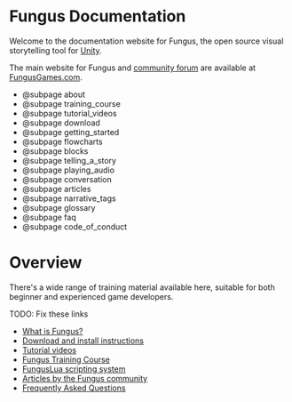 # Fungus Documentation

Welcome to the documentation website for Fungus, the open source visual storytelling tool for [Unity](http://unity3d.com).

The main website for Fungus and [community forum](http://fungusgames.com/forum) are available at [FungusGames.com](http://fungusgames.com).

* @subpage about
* @subpage training_course
* @subpage tutorial_videos
* @subpage download
* @subpage getting_started
* @subpage flowcharts
* @subpage blocks
* @subpage telling_a_story
* @subpage playing_audio
* @subpage conversation
* @subpage articles
* @subpage narrative_tags
* @subpage glossary
* @subpage faq
* @subpage code_of_conduct

# Overview

There's a wide range of training material available here, suitable for both beginner and experienced game developers. 

TODO: Fix these links

- [What is Fungus?](fungus-docs/index.md)
- [Download and install instructions](download/index.md)
- [Tutorial videos](tutorial_videos/index.md)
- [Fungus Training Course](training_course/index.md)
- [FungusLua scripting system](fungus_lua/index.md)
- [Articles by the Fungus community](articles/index.md)
- [Frequently Asked Questions](faq/index.md)
